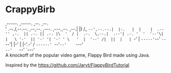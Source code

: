 # CrappyBirb
                                                                         
 ,-----.                                     ,-----.  ,--.       ,--.    
'  .--./,--.--. ,--,--. ,---.  ,---.,--. ,--.|  |) /_ `--',--.--.|  |-.  
|  |    |  .--'' ,-.  || .-. || .-. |\  '  / |  .-.  \,--.|  .--'| .-. ' 
'  '--'\|  |   \ '-'  || '-' '| '-' ' \   '  |  '--' /|  ||  |   | `-' | 
 `-----'`--'    `--`--'|  |-' |  |-'.-'  /   `------' `--'`--'    `---'  
                       `--'   `--'  `---'                                
A knockoff of the popular video game, Flappy Bird made using Java.

Inspired by the https://github.com/Jaryt/FlappyBirdTutorial
